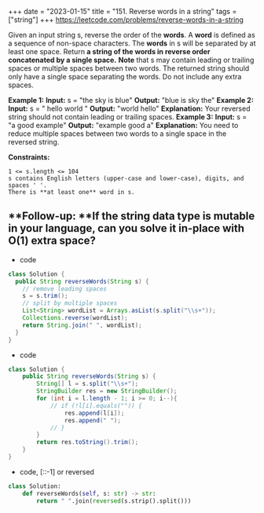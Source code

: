 +++
date = "2023-01-15"
title = "151. Reverse words in a string"
tags = ["string"]
+++
https://leetcode.com/problems/reverse-words-in-a-string

Given an input string s, reverse the order of the **words**.
A **word** is defined as a sequence of non-space characters. The **words** in s will be separated by at least one space.
Return __a string of the words in reverse order concatenated by a single space.__
**Note** that s may contain leading or trailing spaces or multiple spaces between two words. The returned string should only have a single space separating the words. Do not include any extra spaces.
 
**Example 1:**
**Input:** s = "the sky is blue" **Output:** "blue is sky the" 
**Example 2:**
**Input:** s = " hello world " **Output:** "world hello" **Explanation:** Your reversed string should not contain leading or trailing spaces. 
**Example 3:**
**Input:** s = "a good example" **Output:** "example good a" **Explanation:** You need to reduce multiple spaces between two words to a single space in the reversed string. 
 
**Constraints:**
 	
	1 <= s.length <= 104 	
	s contains English letters (upper-case and lower-case), digits, and spaces ' '. 	
	There is **at least one** word in s. 
**Follow-up: **If the string data type is mutable in your language, can you solve it **in-place** with O(1) extra space?
---
- code
```java
class Solution {
  public String reverseWords(String s) {
    // remove leading spaces
    s = s.trim();
    // split by multiple spaces
    List<String> wordList = Arrays.asList(s.split("\\s+"));
    Collections.reverse(wordList);
    return String.join(" ", wordList);
  }
}
```
- code
```java
class Solution {
    public String reverseWords(String s) {
        String[] l = s.split("\\s+");
        StringBuilder res = new StringBuilder();
        for (int i = l.length - 1; i >= 0; i--){
            // if (!l[i].equals("")) {
                res.append(l[i]);
                res.append(" ");
            // }
        }
        return res.toString().trim();
    }
}
```
- code, [::-1] or reversed
```py
class Solution:
    def reverseWords(self, s: str) -> str:
        return " ".join(reversed(s.strip().split()))
       
```
